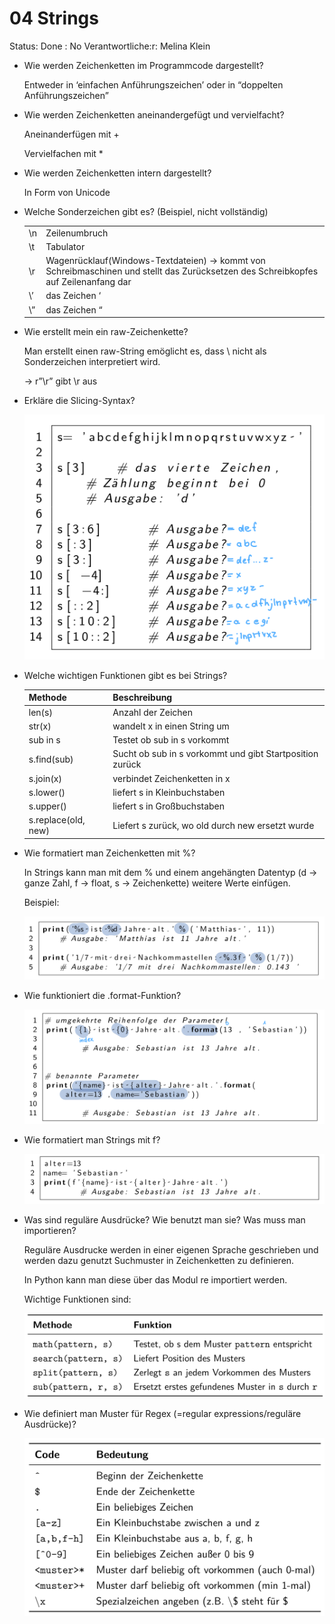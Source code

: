 # 04 Strings

Status: Done
: No
Verantwortliche:r: Melina Klein

- Wie werden Zeichenketten im Programmcode dargestellt?
    
    Entweder in ‘einfachen Anführungszeichen’ oder in “doppelten Anführungszeichen”
    
- Wie werden Zeichenketten aneinandergefügt und vervielfacht?
    
    Aneinanderfügen mit +
    
    Vervielfachen mit *
    
- Wie werden Zeichenketten intern dargestellt?
    
    In Form von Unicode
    
- Welche Sonderzeichen gibt es? (Beispiel, nicht vollständig)
    
    
    |  |  |
    | --- | --- |
    | \n | Zeilenumbruch |
    | \t | Tabulator |
    | \r | Wagenrücklauf(Windows-Textdateien) → kommt von Schreibmaschinen und stellt das Zurücksetzen des Schreibkopfes auf Zeilenanfang dar |
    | \’ | das Zeichen ‘ |
    | \” | das Zeichen “ |
- Wie erstellt mein ein raw-Zeichenkette?
    
    Man erstellt einen raw-String emöglicht es, dass \ nicht als Sonderzeichen interpretiert wird. 
    
    → r”\r” gibt \r aus
    
- Erkläre die Slicing-Syntax?
    
    ![image.png](04%20Strings%20152b4c46749c801f8742f9e3d200111e/image.png)
    
- Welche wichtigen Funktionen gibt es bei Strings?
    
    
    | Methode | Beschreibung |
    | --- | --- |
    | len(s) | Anzahl der Zeichen |
    | str(x) | wandelt x in einen String um |
    | sub in s | Testet ob sub in s vorkommt |
    | s.find(sub) | Sucht ob sub in s vorkommt und gibt Startposition zurück |
    | s.join(x) | verbindet Zeichenketten in x |
    | s.lower() | liefert s in Kleinbuchstaben |
    | s.upper() | liefert s in Großbuchstaben |
    | s.replace(old, new)  | Liefert s zurück, wo old durch new ersetzt wurde |
- Wie formatiert man Zeichenketten mit %?
    
    In Strings kann man mit dem % und einem angehängten Datentyp (d → ganze Zahl, f → float, s → Zeichenkette) weitere Werte einfügen.
    
    Beispiel: 
    
    ![image.png](04%20Strings%20152b4c46749c801f8742f9e3d200111e/image%201.png)
    
- Wie funktioniert die .format-Funktion?
    
    ![image.png](04%20Strings%20152b4c46749c801f8742f9e3d200111e/image%202.png)
    
- Wie formatiert man Strings mit f?
    
    ![image.png](04%20Strings%20152b4c46749c801f8742f9e3d200111e/image%203.png)
    
- Was sind reguläre Ausdrücke? Wie benutzt man sie? Was muss man importieren?
    
    Reguläre Ausdrucke werden in einer eigenen Sprache geschrieben und werden dazu genutzt  Suchmuster in Zeichenketten zu definieren.
    
    In Python kann man diese über das Modul re importiert werden.
    
    Wichtige Funktionen sind: 
    
    ![image.png](04%20Strings%20152b4c46749c801f8742f9e3d200111e/image%204.png)
    
- Wie definiert man Muster für Regex (=regular expressions/reguläre Ausdrücke)?
    
    ![image.png](04%20Strings%20152b4c46749c801f8742f9e3d200111e/image%205.png)